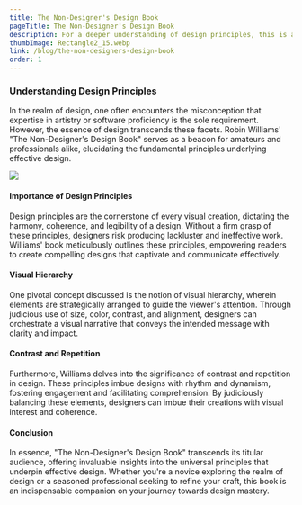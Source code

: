 ```yaml
---
title: The Non-Designer's Design Book
pageTitle: The Non-Designer's Design Book
description: For a deeper understanding of design principles, this is a must read.
thumbImage: Rectangle2_15.webp
link: /blog/the-non-designers-design-book
order: 1
---
```


### Understanding Design Principles

In the realm of design, one often encounters the misconception that expertise in artistry or software proficiency is the sole requirement. However, the essence of design transcends these facets. Robin Williams' "The Non-Designer's Design Book" serves as a beacon for amateurs and professionals alike, elucidating the fundamental principles underlying effective design.

![](/assets/images/Rectangle2_15.webp)

#### Importance of Design Principles

Design principles are the cornerstone of every visual creation, dictating the harmony, coherence, and legibility of a design. Without a firm grasp of these principles, designers risk producing lackluster and ineffective work. Williams' book meticulously outlines these principles, empowering readers to create compelling designs that captivate and communicate effectively.

#### Visual Hierarchy

One pivotal concept discussed is the notion of visual hierarchy, wherein elements are strategically arranged to guide the viewer's attention. Through judicious use of size, color, contrast, and alignment, designers can orchestrate a visual narrative that conveys the intended message with clarity and impact.

#### Contrast and Repetition

Furthermore, Williams delves into the significance of contrast and repetition in design. These principles imbue designs with rhythm and dynamism, fostering engagement and facilitating comprehension. By judiciously balancing these elements, designers can imbue their creations with visual interest and coherence.

#### Conclusion

In essence, "The Non-Designer's Design Book" transcends its titular audience, offering invaluable insights into the universal principles that underpin effective design. Whether you're a novice exploring the realm of design or a seasoned professional seeking to refine your craft, this book is an indispensable companion on your journey towards design mastery.